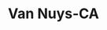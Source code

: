 ---
title: Van Nuys-CA
slug: van-nuys-ca
f_state:
- cms/state/california.md
f_locations:
- cms/payday-loan/a-d-multi-services-170.md
- cms/payday-loan/a-check-cashing-351.md
- cms/payday-loan/a-check-cashing-352.md
- cms/payday-loan/a-goldx-instant-money-center-421.md
- cms/payday-loan/a-payday-loan-by-phone-453.md
- cms/payday-loan/aaa-a-saticoy-check-cashing-663.md
- cms/payday-loan/aaa-a-saticoy-check-cashing-664.md
- cms/payday-loan/access-auto-funding-ltd-839.md
- cms/payday-loan/advance-america-2631.md
- cms/payday-loan/advance-america-2659.md
- cms/payday-loan/advance-america-2660.md
- cms/payday-loan/ajax-bank-equipment-3617.md
- cms/payday-loan/all-express-check-cashing-3750.md
- cms/payday-loan/american-money-mart-4292.md
- cms/payday-loan/any-kind-check-cashing-centers-4625.md
- cms/payday-loan/armos-check-cashing-4830.md
- cms/payday-loan/atm-bank-option-4902.md
- cms/payday-loan/authorized-service-systems-4938.md
- cms/payday-loan/cali-express-services-5707.md
- cms/payday-loan/califorina-budget-finance-5782.md
- cms/payday-loan/cash-america-financial-svcs-6682.md
- cms/payday-loan/cash-plus-8241.md
- cms/payday-loan/cash-plus-8252.md
- cms/payday-loan/cash-plus-payday-advances-8345.md
- cms/payday-loan/cash-4-checks-8991.md
- cms/payday-loan/cashnet-financial-service-cent-9462.md
- cms/payday-loan/cashnet-financial-service-center-9463.md
- cms/payday-loan/check-cash-club-10144.md
- cms/payday-loan/check-cash-club-10145.md
- cms/payday-loan/checks-cash-club-14452.md
- cms/payday-loan/chico-meat-market-14971.md
- cms/payday-loan/chico-meat-market-14972.md
- cms/payday-loan/city-check-cashers-15026.md
- cms/payday-loan/credit-one-company-15489.md
- cms/payday-loan/del-agro-corporation-usa-15731.md
- cms/payday-loan/dolex-dollar-express-16004.md
- cms/payday-loan/eabioxpress-california-llc-16432.md
- cms/payday-loan/g-a-check-cashing-18873.md
- cms/payday-loan/giromex-18971.md
- cms/payday-loan/giromex-18973.md
- cms/payday-loan/goldx-payday-loan-centers-19085.md
- cms/payday-loan/h-j-incorporated-19267.md
- cms/payday-loan/money-machine-21309.md
- cms/payday-loan/money-mart-21525.md
- cms/payday-loan/money-mart-21530.md
- cms/payday-loan/north-hollywood-23076.md
- cms/payday-loan/north-hollywood-23077.md
- cms/payday-loan/occidente-corporation-usa-23156.md
- cms/payday-loan/omnipol-capital-23247.md
- cms/payday-loan/omnipol-capital-23248.md
- cms/payday-loan/pal-financial-23422.md
- cms/payday-loan/pay-it-back-check-cashing-23592.md
- cms/payday-loan/payday-loan-corporation-23954.md
- cms/payday-loan/popular-cash-express-24505.md
- cms/payday-loan/popular-cash-express-24510.md
- cms/payday-loan/popular-cash-express-inc-24528.md
- cms/payday-loan/primera-check-cashing-24635.md
- cms/payday-loan/qcfinancial-24827.md
- cms/payday-loan/sva-management-incorporated-27058.md
- cms/payday-loan/th-e-money-machine-27534.md
- cms/payday-loan/universal-service-exchange-inc-28243.md
- cms/payday-loan/universal-service-exchange-inc-28244.md
- cms/payday-loan/van-nuys-check-cashing-28532.md
- cms/payday-loan/van-nuys-check-cashing-coin-laundry-28533.md
- cms/payday-loan/van-nuys-check-cashing-2-28534.md
updated-on: '2024-05-30T13:41:28.615Z'
created-on: '2024-05-30T13:41:28.615Z'
published-on: '2024-05-30T13:54:32.469Z'
f_city: Van Nuys
layout: '[city].html'
tags: city
---
